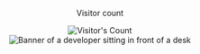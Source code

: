 <div align="center"> 
  <p>Visitor count</p>
  <img src="https://profile-counter.glitch.me/{USERNAME}/count.svg" alt="Visitor's Count" />
</div>
<div align="center"> 
  <img src="https://github.com/{USERNAME}/{USERNAME}/blob/main/test.png" alt="Banner of a developer sitting in front of a desk">
</div>

